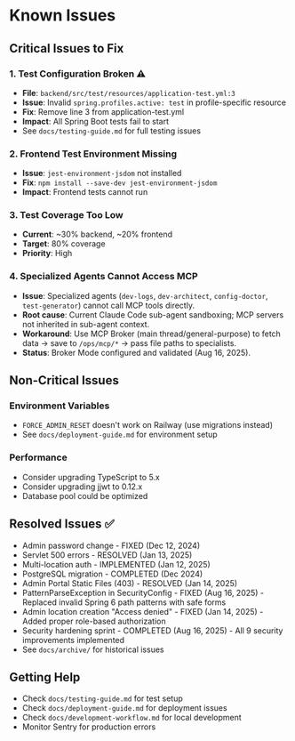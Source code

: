 # Known Issues

## Critical Issues to Fix

### 1. Test Configuration Broken ⚠️
- **File**: `backend/src/test/resources/application-test.yml:3`
- **Issue**: Invalid `spring.profiles.active: test` in profile-specific resource
- **Fix**: Remove line 3 from application-test.yml
- **Impact**: All Spring Boot tests fail to start
- See `docs/testing-guide.md` for full testing issues

### 2. Frontend Test Environment Missing
- **Issue**: `jest-environment-jsdom` not installed
- **Fix**: `npm install --save-dev jest-environment-jsdom`
- **Impact**: Frontend tests cannot run

### 3. Test Coverage Too Low
- **Current**: ~30% backend, ~20% frontend
- **Target**: 80% coverage
- **Priority**: High

<!-- BROKER_MODE_KNOWN_ISSUE_START -->
### 4. Specialized Agents Cannot Access MCP
- **Issue**: Specialized agents (`dev-logs`, `dev-architect`, `config-doctor`, `test-generator`) cannot call MCP tools directly.
- **Root cause**: Current Claude Code sub-agent sandboxing; MCP servers not inherited in sub-agent context.
- **Workaround**: Use MCP Broker (main thread/general-purpose) to fetch data → save to `/ops/mcp/*` → pass file paths to specialists.
- **Status**: Broker Mode configured and validated (Aug 16, 2025).
<!-- BROKER_MODE_KNOWN_ISSUE_END -->

## Non-Critical Issues

### Environment Variables
- `FORCE_ADMIN_RESET` doesn't work on Railway (use migrations instead)
- See `docs/deployment-guide.md` for environment setup

### Performance
- Consider upgrading TypeScript to 5.x
- Consider upgrading jjwt to 0.12.x
- Database pool could be optimized

## Resolved Issues ✅
- Admin password change - FIXED (Dec 12, 2024)
- Servlet 500 errors - RESOLVED (Jan 13, 2025)
- Multi-location auth - IMPLEMENTED (Jan 12, 2025)
- PostgreSQL migration - COMPLETED (Dec 2024)
- Admin Portal Static Files (403) - RESOLVED (Jan 14, 2025)
- PatternParseException in SecurityConfig - FIXED (Aug 16, 2025) - Replaced invalid Spring 6 path patterns with safe forms
- Admin location creation "Access denied" - FIXED (Jan 14, 2025) - Added proper role-based authorization
- Security hardening sprint - COMPLETED (Aug 16, 2025) - All 9 security improvements implemented
- See `docs/archive/` for historical issues

## Getting Help
- Check `docs/testing-guide.md` for test setup
- Check `docs/deployment-guide.md` for deployment issues
- Check `docs/development-workflow.md` for local development
- Monitor Sentry for production errors